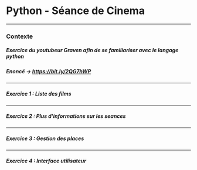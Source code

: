 # Python - Séance de Cinema
___
### Contexte
##### Exercice du youtubeur Graven afin de se familiariser avec le langage python
##### Enoncé -> https://bit.ly/2QG7hWP
___
##### Exercice 1 : Liste des films
___
##### Exercice 2 : Plus d'informations sur les seances 
___
##### Exercice 3 : Gestion des places
___
##### Exercice 4 : Interface utilisateur 